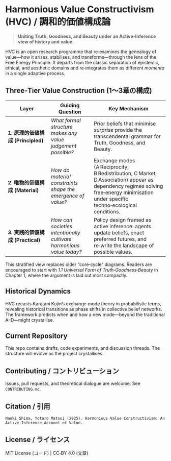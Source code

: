 # Harmonious Value Constructivism (HVC) / 調和的価値構成論

> **Uniting Truth, Goodness, and Beauty under an Active‑Inference view of history and value.**

HVC is an open research programme that re‑examines the genealogy of value—how it arises, stabilises, and transforms—through the lens of the Free Energy Principle. It departs from the classic separation of epistemic, ethical, and aesthetic domains and re‑integrates them as different *momenta* in a single adaptive process.

## Three‑Tier Value Construction (1〜3章の構成)
| Layer | Guiding Question | Key Mechanism |
|-------|-----------------|---------------|
| **1. 原理的価値構成 (Principled)** | *What formal structure makes any value judgement possible?* | Prior beliefs that minimise *surprise* provide the transcendental grammar for Truth, Goodness, and Beauty. |
| **2. 唯物的価値構成 (Material)** | *How do material constraints shape the emergence of value?* | Exchange modes (A Reciprocity, B Redistribution, C Market, D Association) appear as dependency regimes solving free‑energy minimisation under specific techno‑ecological conditions. |
| **3. 実践的価値構成 (Practical)** | *How can societies intentionally cultivate harmonious value today?* | Policy design framed as active inference: agents update beliefs, enact preferred futures, and re‑write the landscape of possible values. |

This stratified view replaces older “core‑cycle” diagrams. Readers are encouraged to start with *1.1 Universal Form of Truth‑Goodness‑Beauty* in Chapter 1, where the argument is laid out most compactly.

## Historical Dynamics
HVC recasts Karatani Kojin’s exchange‑mode theory in probabilistic terms, revealing historical transitions as phase shifts in collective belief networks. The framework predicts when and how a new mode—beyond the traditional A–D—might crystallise.

## Current Repository
This repo contains drafts, code experiments, and discussion threads. The structure will evolve as the project crystallises.

## Contributing / コントリビューション
Issues, pull requests, and theoretical dialogue are welcome. See `CONTRIBUTING.md`.

## Citation / 引用
```text
Naoki Shima, Yotaro Matsui (2025). Harmonious Value Constructivism: An Active‑Inference Account of Value.
```

## License / ライセンス
MIT License (コード) | CC‑BY 4.0 (文章)

